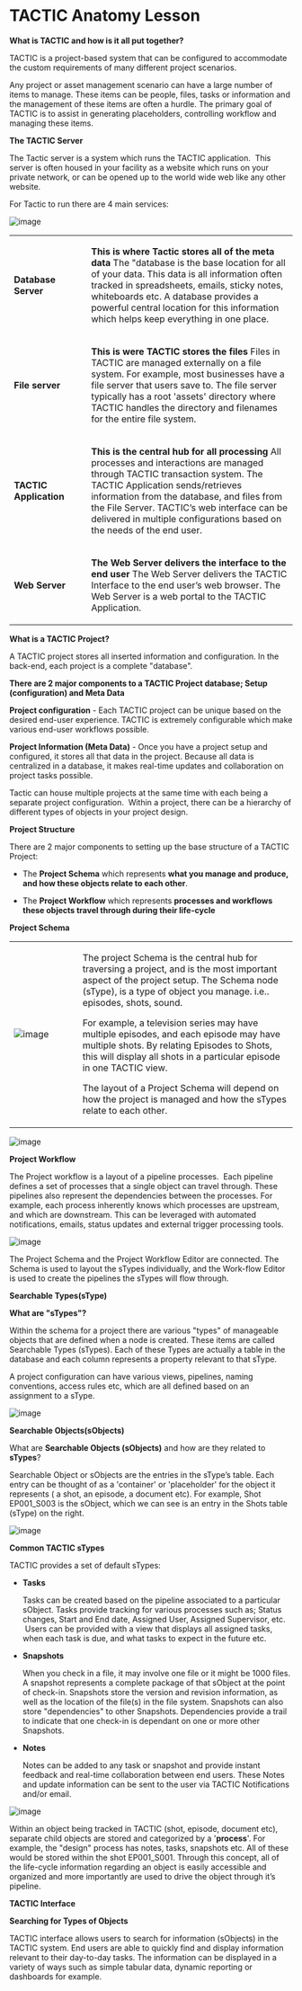 # TACTIC Anatomy Lesson

**What is TACTIC and how is it all put together?**

TACTIC is a project-based system that can be configured to accommodate
the custom requirements of many different project scenarios.

Any project or asset management scenario can have a large number of
items to manage. These items can be people, files, tasks or information
and the management of these items are often a hurdle. The primary goal
of TACTIC is to assist in generating placeholders, controlling workflow
and managing these items.

**The TACTIC Server**

The Tactic server is a system which runs the TACTIC application.  This
server is often housed in your facility as a website which runs on your
private network, or can be opened up to the world wide web like any
other website.

For Tactic to run there are 4 main services:

![image](media/tactic-anatomy_tactic-server.png)

<table>
<colgroup>
<col width="27%" />
<col width="72%" />
</colgroup>
<tbody>
<tr class="odd">
<td><p><strong>Database Server</strong></p></td>
<td><p><strong>This is where Tactic stores all of the meta data</strong> The &quot;database is the base location for all of your data. This data is all information often tracked in spreadsheets, emails, sticky notes, whiteboards etc. A database provides a powerful central location for this information which helps keep everything in one place.</p></td>
</tr>
<tr class="even">
<td><p><strong>File server</strong></p></td>
<td><p><strong>This is were TACTIC stores the files</strong> Files in TACTIC are managed externally on a file system. For example, most businesses have a file server that users save to. The file server typically has a root 'assets' directory where TACTIC handles the directory and filenames for the entire file system.</p></td>
</tr>
<tr class="odd">
<td><p><strong>TACTIC Application</strong></p></td>
<td><p><strong>This is the central hub for all processing</strong> All processes and interactions are managed through TACTIC transaction system. The TACTIC Application sends/retrieves information from the database, and files from the File Server. TACTIC’s web interface can be delivered in multiple configurations based on the needs of the end user.</p></td>
</tr>
<tr class="even">
<td><p><strong>Web Server</strong></p></td>
<td><p><strong>The Web Server delivers the interface to the end user</strong> The Web Server delivers the TACTIC Interface to the end user’s web browser. The Web Server is a web portal to the TACTIC Application.</p></td>
</tr>
</tbody>
</table>

**What is a TACTIC Project?**

A TACTIC project stores all inserted information and configuration. In
the back-end, each project is a complete "database".

**There are 2 major components to a TACTIC Project database; Setup
(configuration) and Meta Data**

**Project configuration** - Each TACTIC project can be unique based on the
desired end-user experience. TACTIC is extremely configurable which make
various end-user workflows possible.

**Project Information (Meta Data)** - Once you have a project setup and
configured, it stores all that data in the project. Because all data is
centralized in a database, it makes real-time updates and collaboration
on project tasks possible.

Tactic can house multiple projects at the same time with each being a
separate project configuration.  Within a project, there can be a
hierarchy of different types of objects in your project design.

**Project Structure**

There are 2 major components to setting up the base structure of a
TACTIC Project:

-   The **Project Schema** which represents **what you manage and produce,
    and how these objects relate to each other**.

-   The **Project Workflow** which represents **processes and workflows these
    objects travel through during their life-cycle**

**Project Schema**

<table>
<colgroup>
<col width="24%" />
<col width="75%" />
</colgroup>
<tbody>
<tr class="odd">
<td><p><img src="media/schema_thumb.png" alt="image" /></p></td>
<td><p>The project Schema is the central hub for traversing a project, and is the most important aspect of the project setup. The Schema node (sType), is a type of object you manage. i.e.. episodes, shots, sound.</p>
<p>For example, a television series may have multiple episodes, and each episode may have multiple shots. By relating Episodes to Shots, this will display all shots in a particular episode in one TACTIC view.</p>
<p>The layout of a Project Schema will depend on how the project is managed and how the sTypes relate to each other.</p></td>
</tr>
</tbody>
</table>

![image](media/tactic-anatomy_project-schema.png)

**Project Workflow**

The Project workflow is a layout of a pipeline processes.  Each pipeline
defines a set of processes that a single object can travel through.
These pipelines also represent the dependencies between the processes.
For example, each process inherently knows which processes are upstream,
and which are downstream. This can be leveraged with automated
notifications, emails, status updates and external trigger processing
tools.

![image](media/tactic-anatomy_project-workflow.png)

The Project Schema and the Project Workflow Editor are connected. The
Schema is used to layout the sTypes individually, and the Work-flow
Editor is used to create the pipelines the sTypes will flow through.

**Searchable Types(sType)**

**What are "sTypes"?**

Within the schema for a project there are various "types" of manageable
objects that are defined when a node is created. These items are called
Searchable Types (sTypes). Each of these Types are actually a table in
the database and each column represents a property relevant to that
sType.

A project configuration can have various views, pipelines, naming
conventions, access rules etc, which are all defined based on an
assignment to a sType.

![image](media/tactic-anatomy_stypes.png)

**Searchable Objects(sObjects)**

What are **Searchable Objects (sObjects)** and how are they related to
**sTypes**?

Searchable Object or sObjects are the entries in the sType’s table. Each
entry can be thought of as a 'container' or 'placeholder' for the object
it represents ( a shot, an episode, a document etc). For example, Shot
EP001\_S003 is the sObject, which we can see is an entry in the Shots
table (sType) on the right.

![image](media/tactic-anatomy_sobject.png)

**Common TACTIC sTypes**

TACTIC provides a set of default sTypes:

-   **Tasks**

    Tasks can be created based on the pipeline associated to a particular sObject. Tasks provide tracking for various processes such as; Status
    changes, Start and End date, Assigned User, Assigned Supervisor, etc.
     Users can be provided with a view that displays all assigned tasks,
    when each task is due, and what tasks to expect in the future etc.

-   **Snapshots**

    When you check in a file, it may involve one file or it might be 1000 files. A snapshot represents a complete package of that sObject at the
    point of check-in. Snapshots store the version and revision information,
    as well as the location of the file(s) in the file system. Snapshots can
    also store "dependencies" to other Snapshots. Dependencies provide a
    trail to indicate that one check-in is dependant on one or more other Snapshots.

-   **Notes**

    Notes can be added to any task or snapshot and provide instant feedback
    and real-time collaboration between end users. These Notes and update
    information can be sent to the user via TACTIC Notifications and/or email.

![image](media/tactic-anatomy_sobject-children.png)

Within an object being tracked in TACTIC (shot, episode, document etc),
separate child objects are stored and categorized by a '**process**'. For
example, the "design" process has notes, tasks, snapshots etc. All of
these would be stored within the shot EP001\_S001. Through this concept,
all of the life-cycle information regarding an object is easily
accessible and organized and more importantly are used to drive the
object through it’s pipeline.

**TACTIC Interface**

**Searching for Types of Objects**

TACTIC interface allows users to search for information (sObjects) in
the TACTIC system. End users are able to quickly find and display
information relevant to their day-to-day tasks. The information can be
displayed in a variety of ways such as simple tabular data, dynamic
reporting or dashboards for example.
